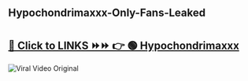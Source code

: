 
 ## Hypochondrimaxxx-Only-Fans-Leaked

# <h2><a href="https://clipsfans.com/Hypochondrimaxxx&ref=git">🔗 Click to LINKS ⏩⏩ 👉 🟢 Hypochondrimaxxx </a></h2>

<a href="https://clipsfans.com/Hypochondrimaxxx&ref=git" rel="nofollow" data-target="animated-image.originalLink"><img src="https://i.ibb.co.com/xMMVF88/686577567.gif" alt="Viral Video Original" style="max-width: 100%; display: inline-block;" data-target="animated-image.originalImage"></a>
